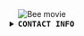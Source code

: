 <center>
<img align="center" src="https://media0.giphy.com/media/LXONhtCmN32YU/giphy.gif?cid=ecf05e47auqg07246o35w35nfx074cb3f43cpwwklw8so48q&rid=giphy.gif&ct=g" alt="Bee movie" align="center" />
</center>

<details align="center">

<summary> <b> <samp> CONTACT INFO</samp></b></summary>
<samp>
 <br>
<p align="center">
 <a href="mailto:reece.harris98@protonmail.com">Email</a> | 
 <a href="https://www.linkedin.com/in/reece-harris-3215b91bb/">Linkedin</a> | 
 <a href="https://www.devreece.tech/">Website</a> | 
 <a href="https://www.youtube.com/watch?v=dQw4w9WgXcQ">Youtube</a> <br>
 <img align="center" src="https://github-readme-stats.vercel.app/api?username=NotReeceHarris&show_icons=true&count_private=true&include_all_commits=true&theme=midnight-purple" alt="NotReeceHarris's github stats" /> <br>
  <img align="center" src="https://github-readme-stats.vercel.app/api/top-langs/?username=NotReeceHarris&layout=compact&theme=midnight-purple" alt="NotReeceHarris's github stats" />
</p> 


</samp>
</details>
